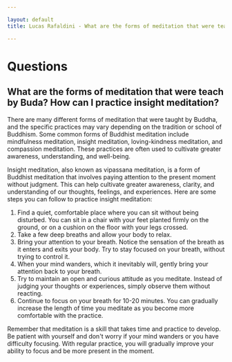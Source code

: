 ```yaml
---

layout: default
title: Lucas Rafaldini - What are the forms of meditation that were teach by Buda? How can I practice insight meditation?

---
```


# Questions

## What are the forms of meditation that were teach by Buda? How can I practice insight meditation?

There are many different forms of meditation that were taught by Buddha, and the specific practices may vary depending on the tradition or school of Buddhism. Some common forms of Buddhist meditation include mindfulness meditation, insight meditation, loving-kindness meditation, and compassion meditation. These practices are often used to cultivate greater awareness, understanding, and well-being.

Insight meditation, also known as vipassana meditation, is a form of Buddhist meditation that involves paying attention to the present moment without judgment. This can help cultivate greater awareness, clarity, and understanding of our thoughts, feelings, and experiences. Here are some steps you can follow to practice insight meditation:

1. Find a quiet, comfortable place where you can sit without being disturbed. You can sit in a chair with your feet planted firmly on the ground, or on a cushion on the floor with your legs crossed.
2. Take a few deep breaths and allow your body to relax.
3. Bring your attention to your breath. Notice the sensation of the breath as it enters and exits your body. Try to stay focused on your breath, without trying to control it.
4. When your mind wanders, which it inevitably will, gently bring your attention back to your breath.
5. Try to maintain an open and curious attitude as you meditate. Instead of judging your thoughts or experiences, simply observe them without reacting.
6. Continue to focus on your breath for 10-20 minutes. You can gradually increase the length of time you meditate as you become more comfortable with the practice.

Remember that meditation is a skill that takes time and practice to develop. Be patient with yourself and don't worry if your mind wanders or you have difficulty focusing. With regular practice, you will gradually improve your ability to focus and be more present in the moment.
